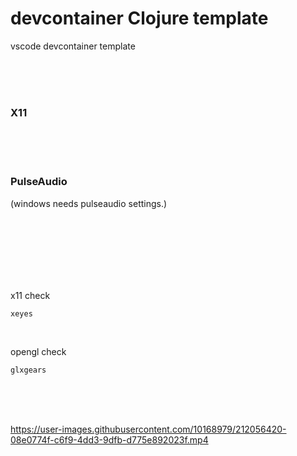 # devcontainer Clojure template

vscode devcontainer template

<br><br><br>

### X11

<br><br><br>

### PulseAudio

(windows needs pulseaudio settings.)

<br><br><br><br><br><br>

x11 check

```
xeyes
```

<br>

opengl check

```
glxgears
```

<br><br><br>

https://user-images.githubusercontent.com/10168979/212056420-08e0774f-c6f9-4dd3-9dfb-d775e892023f.mp4

<br><br><br>
<br><br><br>
